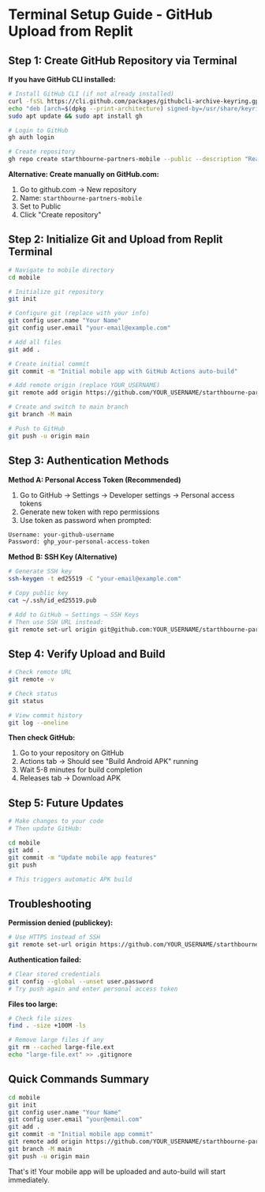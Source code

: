 # Terminal Setup Guide - GitHub Upload from Replit

## Step 1: Create GitHub Repository via Terminal

**If you have GitHub CLI installed:**
```bash
# Install GitHub CLI (if not already installed)
curl -fsSL https://cli.github.com/packages/githubcli-archive-keyring.gpg | sudo dd of=/usr/share/keyrings/githubcli-archive-keyring.gpg
echo "deb [arch=$(dpkg --print-architecture) signed-by=/usr/share/keyrings/githubcli-archive-keyring.gpg] https://cli.github.com/packages stable main" | sudo tee /etc/apt/sources.list.d/github-cli.list > /dev/null
sudo apt update && sudo apt install gh

# Login to GitHub
gh auth login

# Create repository
gh repo create starthbourne-partners-mobile --public --description "Real-time logging mobile app with critical alerts"
```

**Alternative: Create manually on GitHub.com:**
1. Go to github.com → New repository
2. Name: `starthbourne-partners-mobile`
3. Set to Public
4. Click "Create repository"

## Step 2: Initialize Git and Upload from Replit Terminal

```bash
# Navigate to mobile directory
cd mobile

# Initialize git repository
git init

# Configure git (replace with your info)
git config user.name "Your Name"
git config user.email "your-email@example.com"

# Add all files
git add .

# Create initial commit
git commit -m "Initial mobile app with GitHub Actions auto-build"

# Add remote origin (replace YOUR_USERNAME)
git remote add origin https://github.com/YOUR_USERNAME/starthbourne-partners-mobile.git

# Create and switch to main branch
git branch -M main

# Push to GitHub
git push -u origin main
```

## Step 3: Authentication Methods

**Method A: Personal Access Token (Recommended)**
1. Go to GitHub → Settings → Developer settings → Personal access tokens
2. Generate new token with repo permissions
3. Use token as password when prompted:
```bash
Username: your-github-username
Password: ghp_your-personal-access-token
```

**Method B: SSH Key (Alternative)**
```bash
# Generate SSH key
ssh-keygen -t ed25519 -C "your-email@example.com"

# Copy public key
cat ~/.ssh/id_ed25519.pub

# Add to GitHub → Settings → SSH Keys
# Then use SSH URL instead:
git remote set-url origin git@github.com:YOUR_USERNAME/starthbourne-partners-mobile.git
```

## Step 4: Verify Upload and Build

```bash
# Check remote URL
git remote -v

# Check status
git status

# View commit history
git log --oneline
```

**Then check GitHub:**
1. Go to your repository on GitHub
2. Actions tab → Should see "Build Android APK" running
3. Wait 5-8 minutes for build completion
4. Releases tab → Download APK

## Step 5: Future Updates

```bash
# Make changes to your code
# Then update GitHub:

cd mobile
git add .
git commit -m "Update mobile app features"
git push

# This triggers automatic APK build
```

## Troubleshooting

**Permission denied (publickey):**
```bash
# Use HTTPS instead of SSH
git remote set-url origin https://github.com/YOUR_USERNAME/starthbourne-partners-mobile.git
```

**Authentication failed:**
```bash
# Clear stored credentials
git config --global --unset user.password
# Try push again and enter personal access token
```

**Files too large:**
```bash
# Check file sizes
find . -size +100M -ls

# Remove large files if any
git rm --cached large-file.ext
echo "large-file.ext" >> .gitignore
```

## Quick Commands Summary

```bash
cd mobile
git init
git config user.name "Your Name"
git config user.email "your@email.com"
git add .
git commit -m "Initial mobile app commit"
git remote add origin https://github.com/YOUR_USERNAME/starthbourne-partners-mobile.git
git branch -M main
git push -u origin main
```

That's it! Your mobile app will be uploaded and auto-build will start immediately.